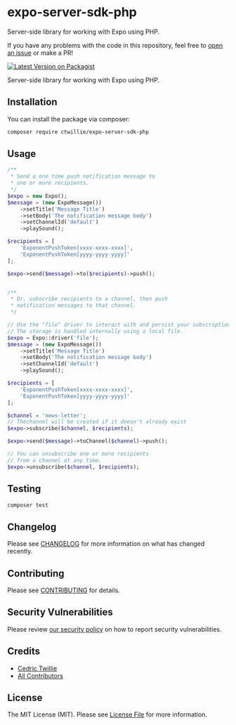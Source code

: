 # expo-server-sdk-php

Server-side library for working with Expo using PHP.

If you have any problems with the code in this repository, feel free to [open an issue](https://github.com/ctwillie/expo-server-sdk-php/issues) or make a PR!

[![Latest Version on Packagist](https://img.shields.io/packagist/v/ctwillie/expo-server-sdk-php.svg?style=flat-square)](https://packagist.org/packages/ctwillie/expo-server-sdk-php)

Server-side library for working with Expo using PHP.

## Installation

You can install the package via composer:

```bash
composer require ctwillie/expo-server-sdk-php
```

## Usage

```php
/**
 * Send a one time push notification message to
 * one or more recipients.
 */
$expo = new Expo();
$message = (new ExpoMessage())
    ->setTitle('Message Title')
    ->setBody('The notification message body')
    ->setChannelId('default')
    ->playSound();

$recipients = [
    'ExponentPushToken[xxxx-xxxx-xxxx]',
    'ExponentPushToken[yyyy-yyyy-yyyy]'
];

$expo->send($message)->to($recipients)->push();


/**
 * Or, subscribe recipients to a channel, then push
 * notification messages to that channel.
 */

// Use the "file" driver to interact with and persist your subscriptions.
// The storage is handled internally using a local file.
$expo = Expo::driver('file');
$message = (new ExpoMessage())
    ->setTitle('Message Title')
    ->setBody('The notification message body')
    ->setChannelId('default')
    ->playSound();

$recipients = [
    'ExponentPushToken[xxxx-xxxx-xxxx]',
    'ExponentPushToken[yyyy-yyyy-yyyy]'
];

$channel = 'news-letter';
// Thechannel will be created if it doesn't already exist
$expo->subscribe($channel, $recipients);

$expo->send($message)->toChannel($channel)->push();

// You can unsubscribe one or more recipients
// from a channel at any time.
$expo->unsubscribe($channel, $recipients);
```

## Testing

```bash
composer test
```

## Changelog

Please see [CHANGELOG](CHANGELOG.md) for more information on what has changed recently.

## Contributing

Please see [CONTRIBUTING](.github/CONTRIBUTING.md) for details.

## Security Vulnerabilities

Please review [our security policy](../../security/policy) on how to report security vulnerabilities.

## Credits

-   [Cedric Twillie](https://github.com/ctwillie)
-   [All Contributors](../../contributors)

## License

The MIT License (MIT). Please see [License File](LICENSE.md) for more information.
